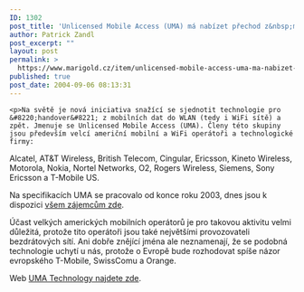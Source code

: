 ```yaml
---
ID: 1302
post_title: 'Unlicensed Mobile Access (UMA) má nabízet přechod z&nbsp;mobilních dat do WLAN'
author: Patrick Zandl
post_excerpt: ""
layout: post
permalink: >
  https://www.marigold.cz/item/unlicensed-mobile-access-uma-ma-nabizet-prechod-z-mobilnich-dat-do-wlan
published: true
post_date: 2004-09-06 08:13:31
---
```

	<p>Na světě je nová iniciativa snažící se sjednotit technologie pro &#8220;handover&#8221; z mobilních dat do WLAN (tedy i WiFi sítě) a zpět. Jmenuje se Unlicensed Mobile Access (UMA). Členy této skupiny jsou především velcí američní mobilní a WiFi operátoři a technologické firmy: 
Alcatel, AT&amp;T Wireless, British Telecom, Cingular, Ericsson, Kineto Wireless, Motorola, Nokia, Nortel Networks, O2, Rogers Wireless, Siemens, Sony Ericsson a T-Mobile US.</p>
	<p>Na specifikacích UMA se pracovalo od konce roku 2003, dnes jsou k dispozici <a href="http://www.umatechnology.org/specifications/index.htm">všem zájemcům zde</a>.</p>
	<p>Účast velkých amerických mobilních operátorů je pro takovou aktivitu velmi důležitá, protože tito operátoři jsou také největšími provozovateli bezdrátových sítí. Ani dobře znějící jména ale neznamenají, že se podobná technologie uchytí u nás, protože o Evropě bude rozhodovat spíše názor evropského T-Mobile, SwissComu a Orange.</p>
	<p>Web <a href="http://www.umatechnology.org/">UMA Technology najdete zde</a>.
</p>